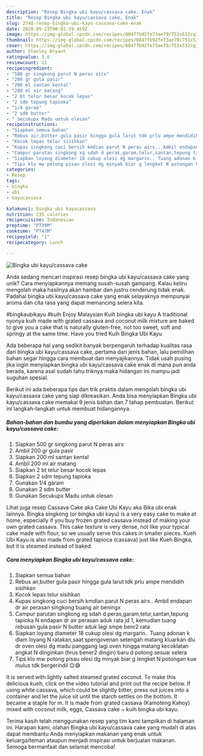 ```yaml
---
description: "Resep Bingka ubi kayu/cassava cake, Enak"
title: "Resep Bingka ubi kayu/cassava cake, Enak"
slug: 2748-resep-bingka-ubi-kayu-cassava-cake-enak
date: 2020-09-23T00:01:19.459Z
image: https://img-global.cpcdn.com/recipes/0847fb92fe73ae79/751x532cq70/bingka-ubi-kayucassava-cake-foto-resep-utama.jpg
thumbnail: https://img-global.cpcdn.com/recipes/0847fb92fe73ae79/751x532cq70/bingka-ubi-kayucassava-cake-foto-resep-utama.jpg
cover: https://img-global.cpcdn.com/recipes/0847fb92fe73ae79/751x532cq70/bingka-ubi-kayucassava-cake-foto-resep-utama.jpg
author: Stanley Bryant
ratingvalue: 3.6
reviewcount: 11
recipeingredient:
- "500 gr singkong parut N peras airx"
- "200 gr gula pasir"
- "200 ml santan kental"
- "200 ml air matang"
- "2 bt telur besar kocok lepas"
- "2 sdm tepung tapioka"
- "1/4 garam"
- "2 sdm butter"
- " Secukupx Madu untuk olesan"
recipeinstructions:
- "Siapkan semua bahan"
- "Rebus air,butter gula pasir hingga gula larut tdk prlu ampe mendidih sisihkan"
- "Kocok lepas telur sisihkan"
- "Kupas singkong cuci bersih kmdian parut N peras airx.. Ambil endapan dr air perasan singkong buang air beningx"
- "Campur parutan singkong xg sdah d peras,garam,telur,santan,tepung tapioka N endapan dr air perasan aduk rata jd 1, kemudian tuang rebusan gula pasir N butter aduk lagi smpe benr2 rata"
- "Siapkan loyang diameter 18 cukup olesi dg margarin.. Tuang adonan k dlam loyang N ratakan,saat spengovenan setengah matang kluarkan dlu dr oven olesi dg madu panggang lagi.oven hingga matang kecoklatan angkat N dinginkan (hrus bener2 dingin) baru d potong sesuai selera"
- "Tips klo mw potong pisau olesi dg minyak biar g lengket N potongan kue mulus tdk bergerindil 😉😅"
categories:
- Resep
tags:
- bingka
- ubi
- kayucassava

katakunci: bingka ubi kayucassava 
nutrition: 235 calories
recipecuisine: Indonesian
preptime: "PT39M"
cooktime: "PT47M"
recipeyield: "1"
recipecategory: Lunch

---
```



![Bingka ubi kayu/cassava cake](https://img-global.cpcdn.com/recipes/0847fb92fe73ae79/751x532cq70/bingka-ubi-kayucassava-cake-foto-resep-utama.jpg)

Anda sedang mencari inspirasi resep bingka ubi kayu/cassava cake yang unik? Cara menyiapkannya memang susah-susah gampang. Kalau keliru mengolah maka hasilnya akan hambar dan justru cenderung tidak enak. Padahal bingka ubi kayu/cassava cake yang enak selayaknya mempunyai aroma dan cita rasa yang dapat memancing selera kita.

#bingkaubikayu #kuih Enjoy Malaysian Kuih bingka ubi kayu A traditional nyonya kuih made with grated cassava and coconut milk mixture are baked to give you a cake that is naturally gluten-free, not too sweet, soft and springy at the same time. Have you tried Kuih Bingka Ubi Kayu

Ada beberapa hal yang sedikit banyak berpengaruh terhadap kualitas rasa dari bingka ubi kayu/cassava cake, pertama dari jenis bahan, lalu pemilihan bahan segar hingga cara membuat dan menyajikannya. Tidak usah pusing jika ingin menyiapkan bingka ubi kayu/cassava cake enak di mana pun anda berada, karena asal sudah tahu triknya maka hidangan ini mampu jadi suguhan spesial.


Berikut ini ada beberapa tips dan trik praktis dalam mengolah bingka ubi kayu/cassava cake yang siap dikreasikan. Anda bisa menyiapkan Bingka ubi kayu/cassava cake memakai 9 jenis bahan dan 7 tahap pembuatan. Berikut ini langkah-langkah untuk membuat hidangannya.

<!--inarticleads1-->

##### Bahan-bahan dan bumbu yang diperlukan dalam menyiapkan Bingka ubi kayu/cassava cake:

1. Siapkan 500 gr singkong parut N peras airx
1. Ambil 200 gr gula pasir
1. Siapkan 200 ml santan kental
1. Ambil 200 ml air matang
1. Siapkan 2 bt telur besar kocok lepas
1. Siapkan 2 sdm tepung tapioka
1. Gunakan 1/4 garam
1. Gunakan 2 sdm butter
1. Gunakan  Secukupx Madu untuk olesan


Lihat juga resep Cassava Cake aka Cake Ubi Kayu aka Bika ubi enak lainnya. Bingka singkong (or bingka ubi kayu) is a very easy cake to make at home, especially if you buy frozen grated cassava instead of making your own grated cassava. This cake texture is very dense, not like your typical cake made with flour, so we usually serve this cakes in smaller pieces. Kueh Ubi Kayu is also made from grated tapioca (cassava) just like Kueh Bingka, but it is steamed instead of baked. 

<!--inarticleads2-->

##### Cara menyiapkan Bingka ubi kayu/cassava cake:

1. Siapkan semua bahan
1. Rebus air,butter gula pasir hingga gula larut tdk prlu ampe mendidih sisihkan
1. Kocok lepas telur sisihkan
1. Kupas singkong cuci bersih kmdian parut N peras airx.. Ambil endapan dr air perasan singkong buang air beningx
1. Campur parutan singkong xg sdah d peras,garam,telur,santan,tepung tapioka N endapan dr air perasan aduk rata jd 1, kemudian tuang rebusan gula pasir N butter aduk lagi smpe benr2 rata
1. Siapkan loyang diameter 18 cukup olesi dg margarin.. Tuang adonan k dlam loyang N ratakan,saat spengovenan setengah matang kluarkan dlu dr oven olesi dg madu panggang lagi.oven hingga matang kecoklatan angkat N dinginkan (hrus bener2 dingin) baru d potong sesuai selera
1. Tips klo mw potong pisau olesi dg minyak biar g lengket N potongan kue mulus tdk bergerindil 😉😅


It is served with lightly salted steamed grated coconut. To make this delicious kueh, click on the video tutorial and print out the recipe below. If using white cassava, which could be slightly bitter, press out juices into a container and let the juice sit until the starch settles on the bottom. It became a staple for m. It is made from grated cassava (Kamoteng Kahoy) mixed with coconut milk, eggs, Cassava cake ~ kuih bingka ubi kayu. 

Terima kasih telah menggunakan resep yang tim kami tampilkan di halaman ini. Harapan kami, olahan Bingka ubi kayu/cassava cake yang mudah di atas dapat membantu Anda menyiapkan makanan yang enak untuk keluarga/teman ataupun menjadi inspirasi untuk berjualan makanan. Semoga bermanfaat dan selamat mencoba!
